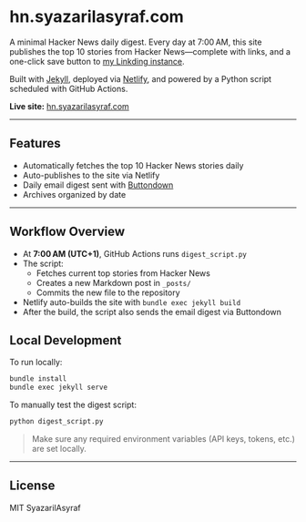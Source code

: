 # hn.syazarilasyraf.com

A minimal Hacker News daily digest. Every day at 7:00 AM, this site publishes the top 10 stories from Hacker News—complete with links, and a one-click save button to [my Linkding instance](https://bookmark.syazarilasyraf.com).

Built with [Jekyll](https://jekyllrb.com), deployed via [Netlify](https://www.netlify.com/), and powered by a Python script scheduled with GitHub Actions.

**Live site:** [hn.syazarilasyraf.com](https://hn.syazarilasyraf.com)

---

## Features

- Automatically fetches the top 10 Hacker News stories daily
- Auto-publishes to the site via Netlify
- Daily email digest sent with [Buttondown](https://buttondown.email/)
- Archives organized by date

---

## Workflow Overview

- At **7:00 AM (UTC+1)**, GitHub Actions runs `digest_script.py`
- The script:
  - Fetches current top stories from Hacker News
  - Creates a new Markdown post in `_posts/`
  - Commits the new file to the repository
- Netlify auto-builds the site with `bundle exec jekyll build`
- After the build, the script also sends the email digest via Buttondown

## Local Development

To run locally:

```bash
bundle install
bundle exec jekyll serve
```

To manually test the digest script:

```bash
python digest_script.py
```

> Make sure any required environment variables (API keys, tokens, etc.) are set locally.

---

## License

MIT SyazarilAsyraf
